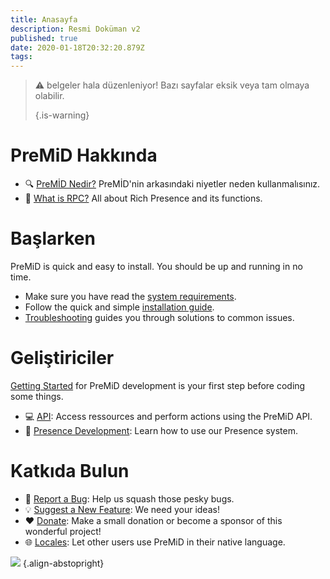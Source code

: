```yaml
---
title: Anasayfa
description: Resmi Doküman v2
published: true
date: 2020-01-18T20:32:20.879Z
tags:
---
```


> :warning: belgeler hala düzenleniyor! Bazı sayfalar eksik veya tam olmaya olabilir. 
> 
> {.is-warning}

# PreMiD Hakkında
- :mag: [PreMİD Nedir?](/about) PreMİD'nin arkasındaki niyetler neden kullanmalısınız.
- :link: [What is RPC?](https://discordapp.com/rich-presence) All about Rich Presence and its functions.

# Başlarken

PreMiD is quick and easy to install. You should be up and running in no time.

- Make sure you have read the [system requirements](/install/requirements).
- Follow the quick and simple [installation guide](/install).
- [Troubleshooting](/troubleshooting) guides you through solutions to common issues.

# Geliştiriciler

[Getting Started](/dev) for PreMiD development is your first step before coding some things.

- :computer: [API](/dev/api): Access ressources and perform actions using the PreMiD API.
- :wrench: [Presence Development](/dev/presence): Learn how to use our Presence system.

# Katkıda Bulun
- :bug: [Report a Bug](https://github.com/PreMiD): Help us squash those pesky bugs.
- :bulb: [Suggest a New Feature](https://discord.gg/premid): We need your ideas!
- :heart: [Donate](https://www.patreon.com/Timeraa): Make a small donation or become a sponsor of this wonderful project!
- :globe_with_meridians: [Locales](https://translate.premid.app): Let other users use PreMiD in their native language.

![](https://beta.premid.app/img/logo.2b414dc2.gif) {.align-abstopright}